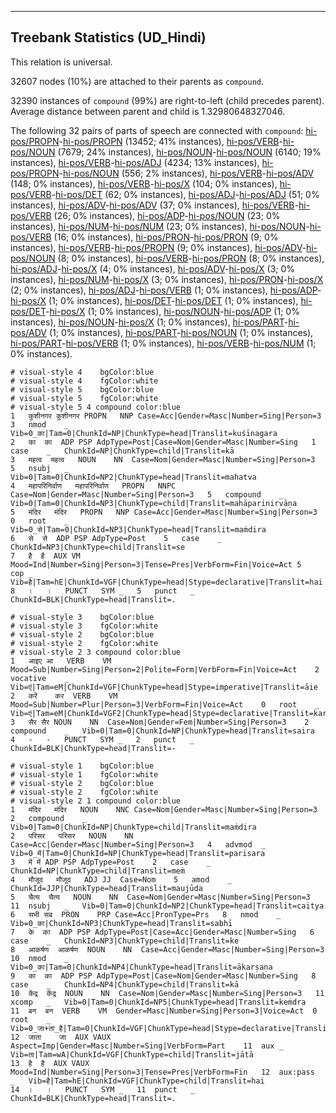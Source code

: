 

--------------------------------------------------------------------------------

## Treebank Statistics (UD_Hindi)

This relation is universal.

32607 nodes (10%) are attached to their parents as `compound`.

32390 instances of `compound` (99%) are right-to-left (child precedes parent).
Average distance between parent and child is 1.32980648327046.

The following 32 pairs of parts of speech are connected with `compound`: [hi-pos/PROPN]()-[hi-pos/PROPN]() (13452; 41% instances), [hi-pos/VERB]()-[hi-pos/NOUN]() (7679; 24% instances), [hi-pos/NOUN]()-[hi-pos/NOUN]() (6140; 19% instances), [hi-pos/VERB]()-[hi-pos/ADJ]() (4234; 13% instances), [hi-pos/PROPN]()-[hi-pos/NOUN]() (556; 2% instances), [hi-pos/VERB]()-[hi-pos/ADV]() (148; 0% instances), [hi-pos/VERB]()-[hi-pos/X]() (104; 0% instances), [hi-pos/VERB]()-[hi-pos/DET]() (62; 0% instances), [hi-pos/ADJ]()-[hi-pos/ADJ]() (51; 0% instances), [hi-pos/ADV]()-[hi-pos/ADV]() (37; 0% instances), [hi-pos/VERB]()-[hi-pos/VERB]() (26; 0% instances), [hi-pos/ADP]()-[hi-pos/NOUN]() (23; 0% instances), [hi-pos/NUM]()-[hi-pos/NUM]() (23; 0% instances), [hi-pos/NOUN]()-[hi-pos/VERB]() (16; 0% instances), [hi-pos/PRON]()-[hi-pos/PRON]() (9; 0% instances), [hi-pos/VERB]()-[hi-pos/PROPN]() (9; 0% instances), [hi-pos/ADV]()-[hi-pos/NOUN]() (8; 0% instances), [hi-pos/VERB]()-[hi-pos/PRON]() (8; 0% instances), [hi-pos/ADJ]()-[hi-pos/X]() (4; 0% instances), [hi-pos/ADV]()-[hi-pos/X]() (3; 0% instances), [hi-pos/NUM]()-[hi-pos/X]() (3; 0% instances), [hi-pos/PRON]()-[hi-pos/X]() (2; 0% instances), [hi-pos/ADJ]()-[hi-pos/VERB]() (1; 0% instances), [hi-pos/ADP]()-[hi-pos/X]() (1; 0% instances), [hi-pos/DET]()-[hi-pos/DET]() (1; 0% instances), [hi-pos/DET]()-[hi-pos/X]() (1; 0% instances), [hi-pos/NOUN]()-[hi-pos/ADP]() (1; 0% instances), [hi-pos/NOUN]()-[hi-pos/X]() (1; 0% instances), [hi-pos/PART]()-[hi-pos/ADV]() (1; 0% instances), [hi-pos/PART]()-[hi-pos/NOUN]() (1; 0% instances), [hi-pos/PART]()-[hi-pos/VERB]() (1; 0% instances), [hi-pos/VERB]()-[hi-pos/NUM]() (1; 0% instances).


~~~ conllu
# visual-style 4	bgColor:blue
# visual-style 4	fgColor:white
# visual-style 5	bgColor:blue
# visual-style 5	fgColor:white
# visual-style 5 4 compound	color:blue
1	कुशीनगर	कुशीनगर	PROPN	NNP	Case=Acc|Gender=Masc|Number=Sing|Person=3	3	nmod	_	Vib=0_का|Tam=0|ChunkId=NP|ChunkType=head|Translit=kuśīnagara
2	का	का	ADP	PSP	AdpType=Post|Case=Nom|Gender=Masc|Number=Sing	1	case	_	ChunkId=NP|ChunkType=child|Translit=kā
3	महत्‍व	महत्व	NOUN	NN	Case=Nom|Gender=Masc|Number=Sing|Person=3	5	nsubj	_	Vib=0|Tam=0|ChunkId=NP2|ChunkType=head|Translit=mahatva
4	महापरिनिर्वाण	महापरिनिर्वाण	PROPN	NNPC	Case=Nom|Gender=Masc|Number=Sing|Person=3	5	compound	_	Vib=0|Tam=0|ChunkId=NP3|ChunkType=child|Translit=mahāparinirvāṇa
5	मंदिर	मंदिर	PROPN	NNP	Case=Acc|Gender=Masc|Number=Sing|Person=3	0	root	_	Vib=0_से|Tam=0|ChunkId=NP3|ChunkType=head|Translit=maṁdira
6	से	से	ADP	PSP	AdpType=Post	5	case	_	ChunkId=NP3|ChunkType=child|Translit=se
7	है	है	AUX	VM	Mood=Ind|Number=Sing|Person=3|Tense=Pres|VerbForm=Fin|Voice=Act	5	cop	_	Vib=है|Tam=hE|ChunkId=VGF|ChunkType=head|Stype=declarative|Translit=hai
8	।	।	PUNCT	SYM	_	5	punct	_	ChunkId=BLK|ChunkType=head|Translit=.

~~~


~~~ conllu
# visual-style 3	bgColor:blue
# visual-style 3	fgColor:white
# visual-style 2	bgColor:blue
# visual-style 2	fgColor:white
# visual-style 2 3 compound	color:blue
1	आइए	आ	VERB	VM	Mood=Sub|Number=Sing|Person=2|Polite=Form|VerbForm=Fin|Voice=Act	2	vocative	_	Vib=एं|Tam=eM|ChunkId=VGF|ChunkType=head|Stype=imperative|Translit=āie
2	करें	कर	VERB	VM	Mood=Sub|Number=Plur|Person=3|VerbForm=Fin|Voice=Act	0	root	_	Vib=एं|Tam=eM|ChunkId=VGF2|ChunkType=head|Stype=declarative|Translit=kareṁ
3	सैर	सैर	NOUN	NN	Case=Nom|Gender=Fem|Number=Sing|Person=3	2	compound	_	Vib=0|Tam=0|ChunkId=NP|ChunkType=head|Translit=saira
4	-	-	PUNCT	SYM	_	2	punct	_	ChunkId=BLK|ChunkType=head|Translit=-

~~~


~~~ conllu
# visual-style 1	bgColor:blue
# visual-style 1	fgColor:white
# visual-style 2	bgColor:blue
# visual-style 2	fgColor:white
# visual-style 2 1 compound	color:blue
1	मंदिर	मंदिर	NOUN	NNC	Case=Nom|Gender=Masc|Number=Sing|Person=3	2	compound	_	Vib=0|Tam=0|ChunkId=NP|ChunkType=child|Translit=maṁdira
2	परिसर	परिसर	NOUN	NN	Case=Acc|Gender=Masc|Number=Sing|Person=3	4	advmod	_	Vib=0_में|Tam=0|ChunkId=NP|ChunkType=head|Translit=parisara
3	में	में	ADP	PSP	AdpType=Post	2	case	_	ChunkId=NP|ChunkType=child|Translit=meṁ
4	मौजूद	मौजूद	ADJ	JJ	Case=Nom	5	amod	_	ChunkId=JJP|ChunkType=head|Translit=maujūda
5	चैत्‍य	चैत्य	NOUN	NN	Case=Nom|Gender=Masc|Number=Sing|Person=3	11	nsubj	_	Vib=0|Tam=0|ChunkId=NP2|ChunkType=head|Translit=caitya
6	सभी	सब	PRON	PRP	Case=Acc|PronType=Prs	8	nmod	_	Vib=0_का|ChunkId=NP3|ChunkType=head|Translit=sabhī
7	के	का	ADP	PSP	AdpType=Post|Case=Acc|Gender=Masc|Number=Sing	6	case	_	ChunkId=NP3|ChunkType=child|Translit=ke
8	आकर्षण	आकर्षण	NOUN	NN	Case=Acc|Gender=Masc|Number=Sing|Person=3	10	nmod	_	Vib=0_का|Tam=0|ChunkId=NP4|ChunkType=head|Translit=ākarṣaṇa
9	का	का	ADP	PSP	AdpType=Post|Case=Nom|Gender=Masc|Number=Sing	8	case	_	ChunkId=NP4|ChunkType=child|Translit=kā
10	केंद्र	केंद्र	NOUN	NN	Case=Nom|Gender=Masc|Number=Sing|Person=3	11	xcomp	_	Vib=0|Tam=0|ChunkId=NP5|ChunkType=head|Translit=keṁdra
11	बन	बन	VERB	VM	Gender=Masc|Number=Sing|Person=3|Voice=Act	0	root	_	Vib=0_जा+ता_है|Tam=0|ChunkId=VGF|ChunkType=head|Stype=declarative|Translit=bana
12	जाता	जा	AUX	VAUX	Aspect=Imp|Gender=Masc|Number=Sing|VerbForm=Part	11	aux	_	Vib=ता|Tam=wA|ChunkId=VGF|ChunkType=child|Translit=jātā
13	है	है	AUX	VAUX	Mood=Ind|Number=Sing|Person=3|Tense=Pres|VerbForm=Fin	12	aux:pass	_	Vib=है|Tam=hE|ChunkId=VGF|ChunkType=child|Translit=hai
14	।	।	PUNCT	SYM	_	11	punct	_	ChunkId=BLK|ChunkType=head|Translit=.

~~~



